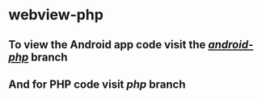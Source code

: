 # webview-php

## To view the Android app code visit the [*android-php*](android-php) branch
## And for PHP code visit *php* branch
